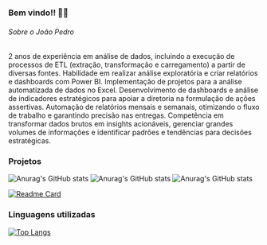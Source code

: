 ### Bem vindo!! 👋🌌 

###### Sobre o João Pedro

2 anos de experiência em análise de dados, incluindo a execução de processos de ETL (extração, transformação e carregamento) a partir de diversas fontes. Habilidade em realizar análise exploratória e criar relatórios e dashboards com Power BI. Implementação de projetos para a análise automatizada de dados no Excel. Desenvolvimento de dashboards e análise de indicadores estratégicos para apoiar a diretoria na formulação de ações assertivas. Automação de relatórios mensais e semanais, otimizando o fluxo de trabalho e garantindo precisão nas entregas. Competência em transformar dados brutos em insights acionáveis, gerenciar grandes volumes de informações e identificar padrões e tendências para decisões estratégicas.


### Projetos

![Anurag's GitHub stats](https://github-readme-stats.vercel.app/api?username=JoaoPSRocha&hide=contribs,prs)
![Anurag's GitHub stats](https://github-readme-stats.vercel.app/api?username=JoaoPSRocha&show_icons=true)
![Anurag's GitHub stats](https://github-readme-stats.vercel.app/api?username=JoaoPSRocha&show_icons=true&theme=dracula)


[![Readme Card](https://github-readme-stats.vercel.app/api/pin/?username=JoaoPSRocha&repo=Script_conversor_temperaturas.github.io&theme=dark)](https://github.com/anuraghazra/github-readme-stats)


### Linguagens utilizadas

[![Top Langs](https://github-readme-stats.vercel.app/api/top-langs/?username=JoaoPSRocha&layout=compact)](https://github.com/anuraghazra/github-readme-stats)
